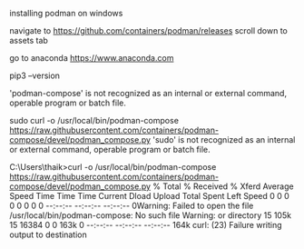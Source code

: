 installing podman on windows

navigate to https://github.com/containers/podman/releases 
scroll down to assets tab


go to anaconda
https://www.anaconda.com 

pip3 –version

'podman-compose' is not recognized as an internal or external command,
operable program or batch file.



sudo curl -o /usr/local/bin/podman-compose https://raw.githubusercontent.com/containers/podman-compose/devel/podman_compose.py
'sudo' is not recognized as an internal or external command,
operable program or batch file.

C:\Users\thaik>curl -o /usr/local/bin/podman-compose https://raw.githubusercontent.com/containers/podman-compose/devel/podman_compose.py
  % Total    % Received % Xferd  Average Speed   Time    Time     Time  Current
                                 Dload  Upload   Total   Spent    Left  Speed
  0     0    0     0    0     0      0      0 --:--:-- --:--:-- --:--:--     0Warning: Failed to open the file /usr/local/bin/podman-compose: No such file
Warning: or directory
 15  105k   15 16384    0     0   163k      0 --:--:-- --:--:-- --:--:--  164k
curl: (23) Failure writing output to destination

